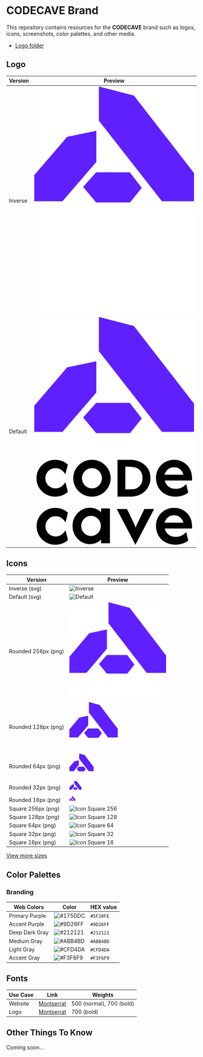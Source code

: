 # CODECAVE Brand

This repository contains resources for the **CODECAVE** brand such as logos, icons, screenshots, color palettes, and other media.

- [Logo folder](/logos)

## Logo

| Version | Preview |
|---|---|
| Inverse | ![Inverse](/logos/logo%20-%20icon+text%20285x405,%20vert.%20(Withe%20text).svg) |
| Default | ![Default](/logos/logo%20-%20icon+text%20285x405,%20vert.%20(Black%20text).svg) |  

## Icons

| Version | Preview |
|---|---|
| Inverse (svg) | ![Inverse](/logos/icon-inverse.svg) |
| Default (svg) | ![Default](/logos/icon.svg) |  
| Rounded 256px (png) | ![Icon Rounded 256](/icons/256x256.png "Icon Rounded 256")  |
| Rounded 128px (png) | ![Icon Rounded 128](/icons/128x128.png "Icon Rounded 128")  |
| Rounded 64px (png) | ![Icon Rounded 64](/icons/64x64.png "Icon Rounded 64")  |
| Rounded 32px (png) | ![Icon Rounded 32](/icons/32x32.png "Icon Rounded 32")  |
| Rounded 16px (png) | ![Icon Rounded 16](/icons/16x16.png "Icon Rounded 16")  |
| Square 256px (png) | ![Icon Square 256](/icons/square-256x256.png "Icon Square 256")  |
| Square 128px (png) | ![Icon Square 128](/icons/square-128x128.png "Icon Square 128")  |
| Square 64px (png) | ![Icon Square 64](/icons/square-64x64.png "Icon Square 64")  |
| Square 32px (png) | ![Icon Square 32](/icons/square-32x32.png "Icon Square 32")  |
| Square 16px (png) | ![Icon Square 16](/icons/square-16x16.png "Icon Square 16")  |

[View more sizes](/icons)

## Color Palettes

### Branding

|     Web Colors   |                               Color                           |  HEX value |
|------------------|---------------------------------------------------------------|------------|
| Primary Purple   | ![#175DDC](https://www.singlecolorimage.com/get/5F20FE/32x32) |  `#5F20FE` |
| Accent Purple    | ![#9D26FF](https://www.singlecolorimage.com/get/9D26FF/32x32) |  `#9D26FF` |
| Deep Dark Gray   | ![#212121](https://www.singlecolorimage.com/get/212121/32x32) |  `#212121` |
| Medium Gray      | ![#ABB4BD](https://www.singlecolorimage.com/get/ABB4BD/32x32) |  `#ABB4BD` |
| Light Gray       | ![#CFD4DA](https://www.singlecolorimage.com/get/CFD4DA/32x32) |  `#CFD4DA` |
| Accent Gray      | ![#F3F6F9](https://www.singlecolorimage.com/get/F3F6F9/32x32) |  `#F3F6F9` |

## Fonts

| Use Case |                           Link                               |          Weights          |
|----------|--------------------------------------------------------------|---------------------------|
| Website  |  [Montserrat](https://fonts.google.com/specimen/Montserrat)  | 500 (normal), 700 (bold)  |
| Logo     |  [Montserrat](https://fonts.google.com/specimen/Montserrat)  |       700 (bold)          |

## Other Things To Know

Coming soon...
